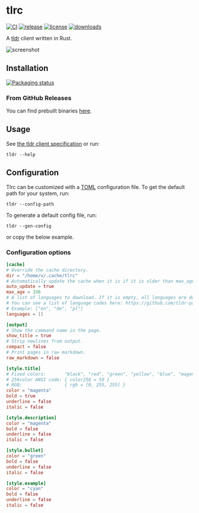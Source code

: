 # tlrc
[![CI](https://github.com/acuteenvy/tlrc/actions/workflows/ci.yml/badge.svg)](https://github.com/acuteenvy/tlrc/actions/workflows/ci.yml)
[![release](https://img.shields.io/github/v/release/acuteenvy/tlrc?display_name=tag&color=violet)][latest-release]
[![license](https://img.shields.io/github/license/acuteenvy/tlrc?color=blueviolet)](/LICENSE)
[![downloads](https://img.shields.io/github/downloads/acuteenvy/tlrc/total?color=brightgreen)][latest-release]

A [tldr](https://tldr.sh) client written in Rust.

![screenshot](https://user-images.githubusercontent.com/126529524/232170100-86a85f13-f9cd-404c-869b-d48ced01557a.png)


## Installation
[![Packaging status](https://repology.org/badge/vertical-allrepos/tlrc.svg)](https://repology.org/project/tlrc/versions)

### From GitHub Releases
You can find prebuilt binaries [here][latest-release].


## Usage
See [the tldr client specification](https://github.com/tldr-pages/tldr/blob/main/CLIENT-SPECIFICATION.md) or run:
```
tldr --help
```


## Configuration
Tlrc can be customized with a [TOML](https://toml.io) configuration file. To get the default path for your system, run:
```
tldr --config-path
```
To generate a default config file, run:
```
tldr --gen-config
```
or copy the below example.

### Configuration options
```toml
[cache]
# Override the cache directory.
dir = "/home/v/.cache/tlrc"
# Automatically update the cache when it is if it is older than max_age hours.
auto_update = true
max_age = 336
# A list of languages to download. If it is empty, all languages are downloaded.
# You can see a list of language codes here: https://github.com/tldr-pages/tldr
# Example: ["en", "de", "pl"]
languages = []

[output]
# Show the command name in the page.
show_title = true
# Strip newlines from output.
compact = false
# Print pages in raw markdown.
raw_markdown = false

[style.title]
# Fixed colors:       "black", "red", "green", "yellow", "blue", "magenta", "cyan", "white", "default"
# 256color ANSI code: { color256 = 50 }
# RGB:                { rgb = [0, 255, 255] }
color = "magenta"
bold = true
underline = false
italic = false

[style.description]
color = "magenta"
bold = false
underline = false
italic = false

[style.bullet]
color = "green"
bold = false
underline = false
italic = false

[style.example]
color = "cyan"
bold = false
underline = false
italic = false
```

[latest-release]: https://github.com/acuteenvy/tlrc/releases/latest
